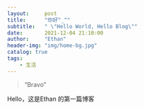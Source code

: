```yaml
---
layout:     post
title:      "你好^_^"
subtitle:   " \"Hello World, Hello Blog\""
date:       2021-12-04 21:10:00
author:     "Ethan"
header-img: "img/home-bg.jpg"
catalog: true
tags:
    - 生活
---
```


> “Bravo”


Hello，这是Ethan 的第一篇博客

